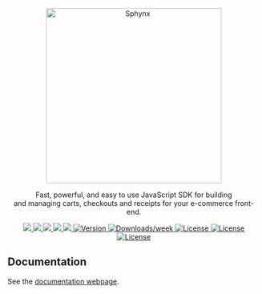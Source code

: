 <div align="center">
  <img src="https://user-images.githubusercontent.com/80452137/216784697-85c3221c-7532-4703-b285-ee74aba99c7b.svg" alt="Sphynx" height="350" />
  <p>Fast, powerful, and easy to use JavaScript SDK for building <br /> and managing carts, checkouts and receipts for your e-commerce front-end. </p>
</div>

<p align="center">
  <a href="https://github.com/jam-commerce/sphynx/actions/workflows/lint.yml">
    <img src="https://github.com/jam-commerce/sphynx/actions/workflows/lint.yml/badge.svg" />
  </a>
  <a href="https://github.com/jam-commerce/sphynx/actions/workflows/prettier.yml">
    <img src="https://github.com/jam-commerce/sphynx/actions/workflows/prettier.yml/badge.svg" />
  </a>
  <a href="https://github.com/jam-commerce/sphynx/actions/workflows/snyk.yml">
    <img src="https://github.com/jam-commerce/sphynx/actions/workflows/snyk.yml/badge.svg" />
  </a>
  <a href="https://github.com/jam-commerce/sphynx/actions/workflows/codeql.yml">
    <img src="https://github.com/jam-commerce/sphynx/actions/workflows/codeql.yml/badge.svg?branch=main" />
  </a>
  <a href="">
    <img src="https://img.shields.io/github/repo-size/jam-commerce/sphynx"/>
  </a>
  <a href="https://www.npmjs.com/package/sphynx">
    <img src="https://img.shields.io/npm/v/sphynx.svg" alt="Version" />
  </a>
  <a href="https://www.npmjs.com/package/sphynx">
    <img src="https://img.shields.io/npm/dw/sphynx" alt="Downloads/week" />
  </a>
    <a href="https://github.com/jam-commerce/sphynx/blob/main/package.json">
    <img src="https://img.shields.io/npm/l/sphynx.svg" alt="License" />
  </a>
   <a href="https://github.com/jam-commerce/sphynx/blob/main/package.json">
    <img src="https://img.shields.io/npm/l/sphynx.svg" alt="License" />
  </a>
  <a href="https://openbase.com/js/sphynx?utm_source=embedded&amp;utm_medium=badge&amp;utm_campaign=rate-badge">
    <img src="https://badges.openbase.com/js/featured/sphynx.svg?" alt="License" />
  </a>
  <br>
</p>


## Documentation

See the [documentation webpage](https://github.com/jam-commerce/sphynx).
